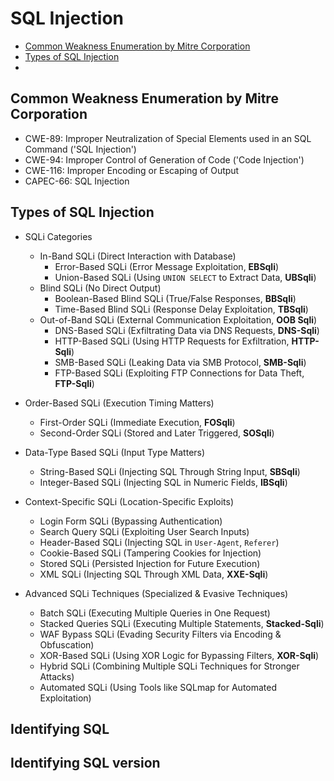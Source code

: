 # SQL Injection

- [Common Weakness Enumeration by Mitre Corporation](#Common-Weakness-Enumeration-by-Mitre-Corporation)
- [Types of SQL Injection](#types-of-sql-injection)
- 

## Common Weakness Enumeration by Mitre Corporation
- CWE-89: Improper Neutralization of Special Elements used in an SQL Command ('SQL Injection')
- CWE-94: Improper Control of Generation of Code ('Code Injection')
- CWE-116: Improper Encoding or Escaping of Output
- CAPEC-66: SQL Injection

## Types of SQL Injection
- SQLi Categories  
  - In-Band SQLi (Direct Interaction with Database)  
    - Error-Based SQLi (Error Message Exploitation, **EBSqli**)  
    - Union-Based SQLi (Using `UNION SELECT` to Extract Data, **UBSqli**)  
  - Blind SQLi (No Direct Output)  
    - Boolean-Based Blind SQLi (True/False Responses, **BBSqli**)  
    - Time-Based Blind SQLi (Response Delay Exploitation, **TBSqli**)  
  - Out-of-Band SQLi (External Communication Exploitation, **OOB Sqli**)  
    - DNS-Based SQLi (Exfiltrating Data via DNS Requests, **DNS-Sqli**)  
    - HTTP-Based SQLi (Using HTTP Requests for Exfiltration, **HTTP-Sqli**)  
    - SMB-Based SQLi (Leaking Data via SMB Protocol, **SMB-Sqli**)  
    - FTP-Based SQLi (Exploiting FTP Connections for Data Theft, **FTP-Sqli**)  

- Order-Based SQLi (Execution Timing Matters)  
  - First-Order SQLi (Immediate Execution, **FOSqli**)  
  - Second-Order SQLi (Stored and Later Triggered, **SOSqli**)  

- Data-Type Based SQLi (Input Type Matters)  
  - String-Based SQLi (Injecting SQL Through String Input, **SBSqli**)  
  - Integer-Based SQLi (Injecting SQL in Numeric Fields, **IBSqli**)  

- Context-Specific SQLi (Location-Specific Exploits)  
  - Login Form SQLi (Bypassing Authentication)  
  - Search Query SQLi (Exploiting User Search Inputs)  
  - Header-Based SQLi (Injecting SQL in `User-Agent`, `Referer`)  
  - Cookie-Based SQLi (Tampering Cookies for Injection)  
  - Stored SQLi (Persisted Injection for Future Execution)  
  - XML SQLi (Injecting SQL Through XML Data, **XXE-Sqli**)  

- Advanced SQLi Techniques (Specialized & Evasive Techniques)  
  - Batch SQLi (Executing Multiple Queries in One Request)  
  - Stacked Queries SQLi (Executing Multiple Statements, **Stacked-Sqli**)  
  - WAF Bypass SQLi (Evading Security Filters via Encoding & Obfuscation)  
  - XOR-Based SQLi (Using XOR Logic for Bypassing Filters, **XOR-Sqli**)  
  - Hybrid SQLi (Combining Multiple SQLi Techniques for Stronger Attacks)  
  - Automated SQLi (Using Tools like SQLmap for Automated Exploitation)  

## Identifying SQL 
## Identifying SQL version




